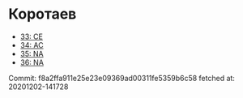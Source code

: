 # Коротаев
- [33: CE](33.md)
- [34: AC](34.md)
- [35: NA](35.md)
- [36: NA](36.md)

Commit: f8a2ffa911e25e23e09369ad00311fe5359b6c58
 fetched at: 20201202-141728
